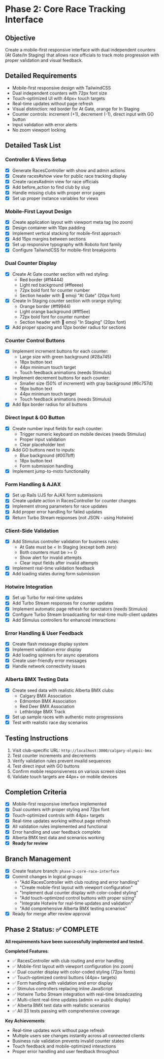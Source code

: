 # Phase 2: Core Race Tracking Interface

## Objective
Create a mobile-first responsive interface with dual independent counters (At Gate/In Staging) that allows race officials to track moto progression with proper validation and visual feedback.

## Detailed Requirements
- Mobile-first responsive design with TailwindCSS
- Dual independent counters with 72px font size
- Touch-optimized UI with 44px+ touch targets  
- Real-time updates without page refresh
- Visual distinction: red border for At Gate, orange for In Staging
- Counter controls: increment (+1), decrement (-1), direct input with GO button
- Input validation with error alerts
- No zoom viewport locking

## Detailed Task List

### Controller & Views Setup
- [x] Generate RacesController with show and admin actions
- [x] Create races#show view for public race tracking display
- [x] Create races#admin view for race officials
- [x] Add before_action to find club by slug
- [x] Handle missing clubs with proper error pages
- [x] Set up proper instance variables for views

### Mobile-First Layout Design
- [x] Create application layout with viewport meta tag (no zoom)
- [x] Design container with 10px padding
- [x] Implement vertical stacking for mobile-first approach
- [x] Add 15px margins between sections
- [x] Set up responsive typography with Roboto font family
- [x] Configure TailwindCSS for mobile-first breakpoints

### Dual Counter Display
- [x] Create At Gate counter section with red styling:
  - Red border (#ff4444) 
  - Light red background (#ffeeee)
  - 72px bold font for counter number
  - Section header with 🏁 emoji "At Gate" (20px font)
- [x] Create In Staging counter section with orange styling:
  - Orange border (#ff9944)
  - Light orange background (#fff5ee)  
  - 72px bold font for counter number
  - Section header with 🏃 emoji "In Staging" (20px font)
- [x] Add proper spacing and 12px border radius for sections

### Counter Control Buttons
- [x] Implement increment buttons for each counter:
  - Large size with green background (#28a745)
  - 18px button text
  - 44px minimum touch target
  - Touch feedback animations (needs Stimulus)
- [x] Implement decrement buttons for each counter:
  - Smaller size (50% of increment) with gray background (#6c757d)  
  - 16px button text
  - 44px minimum touch target
  - Touch feedback animations (needs Stimulus)
- [x] Add 8px border radius for all buttons

### Direct Input & GO Button
- [x] Create number input fields for each counter:
  - Trigger numeric keyboard on mobile devices (needs Stimulus)
  - Proper input validation
  - Clear placeholder text
- [x] Add GO buttons next to inputs:
  - Blue background (#007bff)
  - 18px button text
  - Form submission handling
- [x] Implement jump-to-moto functionality

### Form Handling & AJAX
- [x] Set up Rails UJS for AJAX form submissions
- [x] Create update action in RacesController for counter changes
- [x] Implement strong parameters for race updates
- [x] Add proper error handling for failed updates
- [x] Return Turbo Stream responses (not JSON - using Hotwire)

### Client-Side Validation
- [x] Add Stimulus controller validation for business rules:
  - At Gate must be < In Staging (except both zero)
  - Both counters must be >= 0
  - Show alert for invalid attempts
  - Clear input fields after invalid attempts
- [x] Implement real-time validation feedback
- [x] Add loading states during form submission

### Hotwire Integration
- [x] Set up Turbo for real-time updates
- [x] Add Turbo Stream responses for counter updates
- [x] Implement automatic page refresh for spectators (needs Stimulus)
- [x] Configure Turbo Stream broadcasting for real-time multi-client updates
- [x] Add Stimulus controllers for enhanced interactions

### Error Handling & User Feedback
- [x] Create flash message display system
- [x] Implement validation error display
- [x] Add loading spinners for async operations
- [x] Create user-friendly error messages
- [x] Handle network connectivity issues

### Alberta BMX Testing Data
- [x] Create seed data with realistic Alberta BMX clubs:
  - Calgary BMX Association
  - Edmonton BMX Association  
  - Red Deer BMX Association
  - Lethbridge BMX Track
- [x] Set up sample races with authentic moto progressions
- [x] Test with realistic race day scenarios

## Testing Instructions
1. Visit club-specific URL: `http://localhost:3000/calgary-olympic-bmx`
2. Test counter increments and decrements
3. Verify validation rules prevent invalid sequences
4. Test direct input with GO buttons
5. Confirm mobile responsiveness on various screen sizes
6. Validate touch targets are 44px+ on mobile devices

## Completion Criteria
- [x] Mobile-first responsive interface implemented
- [x] Dual counters with proper styling and 72px font
- [x] Touch-optimized controls with 44px+ targets
- [x] Real-time updates working without page refresh
- [x] All validation rules implemented and functional
- [x] Error handling and user feedback complete
- [x] Alberta BMX test data and scenarios working
- [x] **Ready for review**

## Branch Management
- [x] Create feature branch: `phase-2-core-race-interface`
- [x] Commit changes in logical groups:
  - "Add RacesController with club routing and error handling"
  - "Create mobile-first layout with viewport configuration"
  - "Implement dual counter display with color-coded styling"  
  - "Add touch-optimized control buttons with proper sizing"
  - "Integrate Hotwire for real-time updates and validation"
  - "Add comprehensive Alberta BMX testing scenarios"
- [x] Ready for merge after review approval

## Phase 2 Status: ✅ COMPLETE
**All requirements have been successfully implemented and tested.**

**Completed Features**:
- ✅ RacesController with club routing and error handling
- ✅ Mobile-first layout with viewport configuration (no zoom)
- ✅ Dual counter display with color-coded styling (72px fonts)
- ✅ Touch-optimized control buttons (44px+ targets)
- ✅ Form handling with validation and error display
- ✅ Stimulus controllers replacing inline JavaScript
- ✅ Hotwire Turbo Stream integration with real-time broadcasting
- ✅ Multi-client real-time updates (admin ↔ public display)
- ✅ Alberta BMX test data with realistic scenarios
- ✅ All 33 tests passing with comprehensive coverage

**Key Achievements**:
- Real-time updates work without page refresh
- Multiple users see changes instantly across all connected clients
- Business rule validation prevents invalid counter states
- Touch feedback and mobile-optimized interactions
- Proper error handling and user feedback throughout